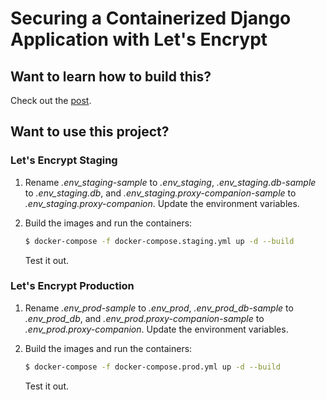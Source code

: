 # Securing a Containerized Django Application with Let's Encrypt

## Want to learn how to build this?

Check out the [post](https://testdriven.io/blog/django-lets-encrypt/).

## Want to use this project?

### Let's Encrypt Staging

1. Rename *.env_staging-sample* to *.env_staging*, *.env_staging.db-sample* to *.env_staging.db*, and *.env_staging.proxy-companion-sample* to *.env_staging.proxy-companion*. Update the environment variables.
1. Build the images and run the containers:

    ```sh
    $ docker-compose -f docker-compose.staging.yml up -d --build
    ```

    Test it out.

### Let's Encrypt Production

1. Rename *.env_prod-sample* to *.env_prod*, *.env_prod_db-sample* to *.env_prod_db*, and *.env_prod.proxy-companion-sample* to *.env_prod.proxy-companion*. Update the environment variables.
1. Build the images and run the containers:

    ```sh
    $ docker-compose -f docker-compose.prod.yml up -d --build
    ```

    Test it out.
